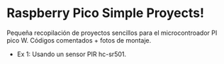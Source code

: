 # Raspberry Pico Simple Proyects!

Pequeña recopilación de proyectos sencillos para el microcontroador PI pico W.
Códigos comentados + fotos de montaje.

- Ex 1: Usando un sensor PIR hc-sr501.